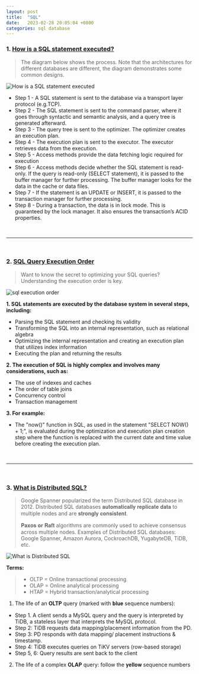 ```yaml
---
layout: post
title:  "SQL"
date:   2023-02-28 20:05:04 +0800
categories: sql database
---
```


### 1. [How is a SQL statement executed?](https://twitter.com/alexxubyte/status/1559566919585259520)

> The diagram below shows the process. 
> Note that the architectures for different databases are different, the diagram demonstrates some common designs.

![How is a SQL statement executed](https://pbs.twimg.com/media/FaSx2MtUsAEEM4g?format=jpg&name=large)

- Step 1 - A SQL statement is sent to the database via a transport layer protocol (e.g.TCP).
- Step 2 - The SQL statement is sent to the command parser, where it goes through syntactic and semantic analysis, and a query tree is generated afterward.
- Step 3 - The query tree is sent to the optimizer. The optimizer creates an execution plan.
- Step 4 - The execution plan is sent to the executor. The executor retrieves data from the execution.
- Step 5 - Access methods provide the data fetching logic required for execution
- Step 6 - Access methods decide whether the SQL statement is read-only. If the query is read-only (SELECT statement), it is passed to the buffer manager for further processing. The buffer manager looks for the data in the cache or data files.
- Step 7 - If the statement is an UPDATE or INSERT, it is passed to the transaction manager for further processing.
- Step 8 - During a transaction, the data is in lock mode. This is guaranteed by the lock manager. It also ensures the transaction’s ACID properties.

<br/>

---

<br/>

### 2. [SQL Query Execution Order](https://twitter.com/alexxubyte/status/1633509145335988224)

> Want to know the secret to optimizing your SQL queries? Understanding the execution order is key.

![sql execution order](https://pbs.twimg.com/media/Fqtj56saAAYq24V?format=jpg&name=4096x4096)

**1. SQL statements are executed by the database system in several steps, including:**
- Parsing the SQL statement and checking its validity
- Transforming the SQL into an internal representation, such as relational algebra
- Optimizing the internal representation and creating an execution plan that utilizes index information
- Executing the plan and returning the results

**2. The execution of SQL is highly complex and involves many considerations, such as:**
- The use of indexes and caches
- The order of table joins
- Concurrency control
- Transaction management

**3. For example:**
- The "now()" function in SQL, as used in the statement "SELECT NOW() + 1;", is evaluated during the optimization and execution plan creation step where the function is replaced with the current date and time value before creating the execution plan.

<br/>

---

<br/>

### 3. [What is Distributed SQL?](https://twitter.com/alexxubyte/status/1542531936706392064)

> Google Spanner popularized the term Distributed SQL database in 2012. 
> Distributed SQL databases 𝐚𝐮𝐭𝐨𝐦𝐚𝐭𝐢𝐜𝐚𝐥𝐥𝐲 𝐫𝐞𝐩𝐥𝐢𝐜𝐚𝐭𝐞 𝐝𝐚𝐭𝐚 to multiple nodes and are 𝐬𝐭𝐫𝐨𝐧𝐠𝐥𝐲 𝐜𝐨𝐧𝐬𝐢𝐬𝐭𝐞𝐧𝐭.
>
> 𝐏𝐚𝐱𝐨𝐬 𝐨𝐫 𝐑𝐚𝐟𝐭 algorithms are commonly used to achieve consensus across multiple nodes.
> Examples of Distributed SQL databases: Google Spanner, Amazon Aurora, CockroachDB, YugabyteDB, TiDB, etc.

![What is Distributed SQL](https://pbs.twimg.com/media/FWgsnrGVsAAJLLT?format=jpg&name=4096x4096)

**Terms:**
> - OLTP = Online transactional processing
> - OLAP = Online analytical processing
> - HTAP = Hybrid transaction/analytical processing

1. The life of an **OLTP** query (marked with 𝐛𝐥𝐮𝐞 sequence numbers):
- Step 1. A client sends a MySQL query and the query is interpreted by TiDB, a stateless layer that interprets the MySQL protocol.
- Step 2: TiDB requests data mapping/placement information from the PD.
- Step 3: PD responds with data mapping/ placement instructions & timestamp.
- Step 4: TiDB executes queries on TiKV servers (row-based storage)
- Step 5, 6: Query results are sent back to the client

2. The life of a complex **OLAP** query: follow the 𝐲𝐞𝐥𝐥𝐨𝐰 sequence numbers
